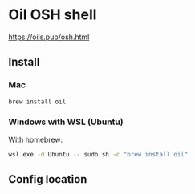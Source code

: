 # Oil OSH shell

https://oils.pub/osh.html

## Install 

### Mac

```sh
brew install oil
```

### Windows with WSL (Ubuntu)

With homebrew:

```sh
wsl.exe -d Ubuntu -- sudo sh -c "brew install oil"
```

## Config location